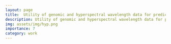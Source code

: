 ```yaml
---
layout: page
title:  Utility of genomic and hyperspectral wavelength data for predicting rice phenotypes under high night time temperature stress
description: Utility of genomic and hyperspectral wavelength data for predicting rice phenotypes under high night time temperature stress
img: assets/img/hyp.png
importance: 7
category: work
---
```



